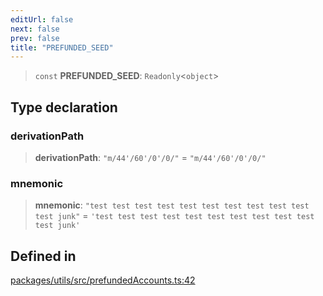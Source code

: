```yaml
---
editUrl: false
next: false
prev: false
title: "PREFUNDED_SEED"
---
```


> `const` **PREFUNDED\_SEED**: `Readonly`\<`object`\>

## Type declaration

### derivationPath

> **derivationPath**: `"m/44'/60'/0'/0/"` = `"m/44'/60'/0'/0/"`

### mnemonic

> **mnemonic**: `"test test test test test test test test test test test junk"` = `'test test test test test test test test test test test junk'`

## Defined in

[packages/utils/src/prefundedAccounts.ts:42](https://github.com/evmts/tevm-monorepo/blob/main/packages/utils/src/prefundedAccounts.ts#L42)
